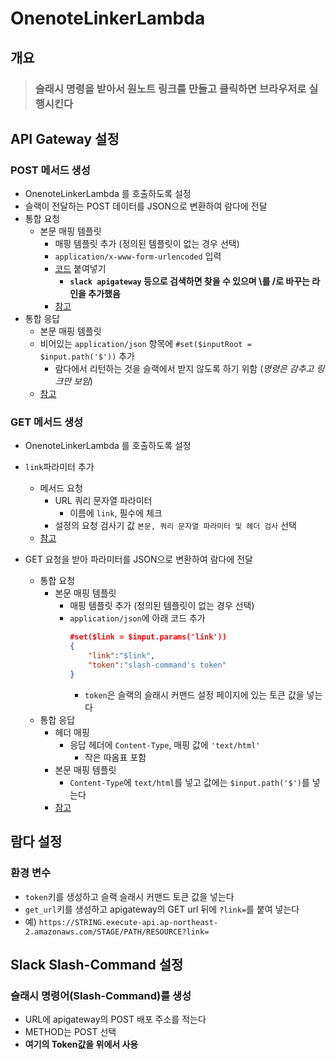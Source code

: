 # OnenoteLinkerLambda

## 개요
> ### 슬래시 명령을 받아서 원노트 링크를 만들고 클릭하면 브라우저로 실행시킨다

## API Gateway 설정
### POST 메서드 생성
 - OnenoteLinkerLambda 를 호출하도록 설정
 - 슬랙이 전달하는 POST 데이터를 JSON으로 변환하여 람다에 전달
  - 통합 요청
    - 본문 매핑 템플릿
      - 매핑 템플릿 추가 (정의된 템플릿이 없는 경우 선택)
      - `application/x-www-form-urlencoded` 입력
      - [코드](/src/apigateway_integration_request.txt) 붙여넣기
        - **`slack apigateway` 등으로 검색하면 찾을 수 있으며 \를 /로 바꾸는 라인을 추가했음**
      - [참고](/img/api_gateway_post_integration_request.jpg)
  - 통합 응답
    - 본문 매핑 템플릿
    - 비어있는 `application/json` 항목에 `#set($inputRoot = $input.path('$'))` 추가
        - 람다에서 리턴하는 것을 슬랙에서 받지 않도록 하기 위함 (*명령은 감추고 링크만 보임*)
    - [참고](/img/api_gateway_post_integration_response.jpg)

### GET 메서드 생성
  - OnenoteLinkerLambda 를 호출하도록 설정
  - `link`파라미터 추가
    - 메서드 요청
      - URL 쿼리 문자열 파라미터
        - 이름에 `link`, 필수에 체크
      - 설정의 요청 검사기 값 `본문, 쿼리 문자열 파라미터 및 헤더 검사` 선택
    - [참고](/img/api_gateway_get_method_request.jpg)

  - GET 요청을 받아 파라미터를 JSON으로 변환하여 람다에 전달
    - 통합 요청
      - 본문 매핑 템플릿
        - 매핑 템플릿 추가 (정의된 템플릿이 없는 경우 선택)
        - `application/json`에 아래 코드 추가
          ```json
          #set($link = $input.params('link'))
          {
              "link":"$link",
              "token":"slash-command's token"
          }
          ```
          - `token`은 슬랙의 슬래시 커맨드 설정 페이지에 있는 토큰 값을 넣는다
    - 통합 응답
      - 헤더 매핑
        - 응답 헤더에 `Content-Type`, 매핑 값에 `'text/html'`
          - 작은 따옴표 포함
      - 본문 매핑 템플릿
        - `Content-Type`에 `text/html`를 넣고 값에는 `$input.path('$')`를 넣는다
      - [참고](/img/api_gateway_get_integration_response.jpg)

## 람다 설정
### 환경 변수
  - `token`키를 생성하고 슬랙 슬래시 커맨드 토큰 값을 넣는다
  - `get_url`키를 생성하고 apigateway의 GET url 뒤에 `?link=`를 붙여 넣는다
  - 예) `https://STRING.execute-api.ap-northeast-2.amazonaws.com/STAGE/PATH/RESOURCE?link=`

## Slack Slash-Command 설정
### 슬래시 명령어(Slash-Command)를 생성
  - URL에 apigateway의 POST 배포 주소를 적는다
  - METHOD는 POST 선택
  - **여기의 Token값을 위에서 사용**
